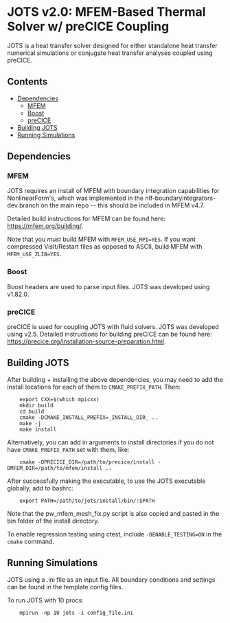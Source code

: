 # JOTS v2.0: MFEM-Based Thermal Solver w/ preCICE Coupling
JOTS is a heat transfer solver designed for either standalone heat transfer numerical simulations or conjugate heat transfer analyses coupled using preCICE.

## Contents
<!-- toc orderedList:0 -->

- [Dependencies](#dependencies)
    - [MFEM](#MFEM)
    - [Boost](#Boost)
    - [preCICE](#preCICE)
- [Building JOTS](#building-jots)
- [Running Simulations](#running-simulations)

<!-- tocstop -->

## Dependencies

### MFEM
JOTS requires an install of MFEM with boundary integration capabilities for NonlinearForm's, which was implemented in the nlf-boundaryintegrators-dev branch on the main repo -- this should be included in MFEM v4.7.

Detailed build instructions for MFEM can be found here: https://mfem.org/building/.

Note that you *must* build MFEM with `MFEM_USE_MPI=YES`. If you want compressed VisIt/Restart files as opposed to ASCII, build MFEM with `MFEM_USE_ZLIB=YES`.

### Boost
Boost headers are used to parse input files. JOTS was developed using v1.82.0.

### preCICE
preCICE is used for coupling JOTS with fluid solvers. JOTS was developed using v2.5. Detailed instructions for building preCICE can be found here: https://precice.org/installation-source-preparation.html.

## Building JOTS

After building + installing the above dependencies, you may need to add the install locations for each of them to `CMAKE_PREFIX_PATH`. Then:

        export CXX=$(which mpicxx)
        mkdir build
        cd build
        cmake -DCMAKE_INSTALL_PREFIX=_INSTALL_DIR_ ..
        make -j
        make install

Alternatively, you can add in arguments to install directories if you do not have `CMAKE_PREFIX_PATH` set with them, like:

        cmake -DPRECICE_DIR=/path/to/precice/install -DMFEM_DIR=/path/to/mfem/install ..

After successfully making the executable, to use the JOTS executable globally, add to bashrc:

        export PATH=/path/to/jots/install/bin/:$PATH

Note that the pw_mfem_mesh_fix.py script is also copied and pasted in the bin folder of the install directory.

To enable regression testing using ctest, include `-DENABLE_TESTING=ON` in the `cmake` command.

## Running Simulations

JOTS using a .ini file as an input file. All boundary conditions and settings can be found in the template config files.

To run JOTS with 10 procs:

        mpirun -np 10 jots -i config_file.ini